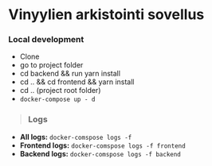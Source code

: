 # Vinyylien arkistointi sovellus

### Local development
- Clone
- go to project folder
- cd backend && run yarn install
- cd .. && cd frontend && yarn install
- cd .. (project root folder)
- `docker-compose up - d`

> ### Logs
- **All logs:** `docker-comspose logs -f`
- **Frontend logs:** `docker-comspose logs -f frontend`
- **Backend logs:** `docker-comspose logs -f backend`


 
